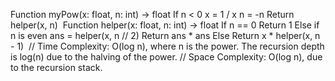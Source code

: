Function myPow(x: float, n: int) -> float
If n < 0
x = 1 / x
n = -n
Return helper(x, n)
​
Function helper(x: float, n: int) -> float
If n == 0
Return 1
Else if n is even
ans = helper(x, n // 2)
Return ans * ans
Else
Return x * helper(x, n - 1)
​
// Time Complexity: O(log n), where n is the power. The recursion depth is log(n) due to the halving of the power.
// Space Complexity: O(log n), due to the recursion stack.
​